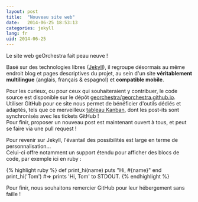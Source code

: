 ```yaml
---
layout: post
title:  "Nouveau site web"
date:   2014-06-25 18:53:13
categories: jekyll
lang: fr
uid: 2014-06-25
---
```


Le site web geOrchestra fait peau neuve !

Basé sur des technologies libres ([Jekyll](http://jekyllrb.com/)), il regroupe désormais au même endroit blog et pages descriptives du projet, au sein d'un site **véritablement multilingue** (anglais, français & espagnol) et **compatible mobile**. 

<!--more-->

Pour les curieux, ou pour ceux qui souhaiteraient y contribuer, le code source est disponible sur le dépôt [georchestra/georchestra.github.io](https://github.com/georchestra/georchestra.github.io).
Utiliser GitHub pour ce site nous permet de bénéficier d'outils dédiés et adaptés, tels que ce merveilleux [tableau Kanban](https://huboard.com/georchestra/georchestra.github.io), dont les post-its sont synchronisés avec les tickets GitHub !<br/>
Pour finir, proposer un nouveau post est maintenant ouvert à tous, et peut se faire via une pull request !

Pour revenir sur Jekyll, l'évantail des possibilités est large en terme de personnalisation...<br />
Celui-ci offre notamment un support étendu pour afficher des blocs de code, par exemple ici en ruby :

{% highlight ruby %}
def print_hi(name)
  puts "Hi, #{name}"
end
print_hi('Tom')
#=> prints 'Hi, Tom' to STDOUT.
{% endhighlight %}

Pour finir, nous souhaitons remercier GitHub pour leur hébergement sans faille !
